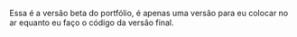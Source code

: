 Essa é a versão beta do portfólio, é apenas uma versão para eu colocar no ar equanto eu faço o código da versão final.

